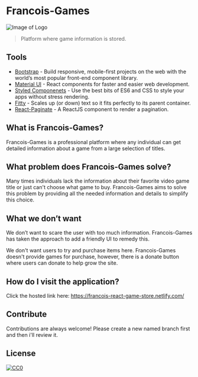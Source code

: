 # Francois-Games 

![Image of Logo](https://i.imgur.com/7mfuOn7.png)
> Platform where game information is stored.

## Tools

- [Bootstrap](https://getbootstrap.com/) - Build responsive, mobile-first projects on the web with the world’s most popular front-end component library.
- [Material UI](https://material-ui.com/) - React components for faster and easier web development.
- [Styled Componenets](https://www.styled-components.com/) - Use the best bits of ES6 and CSS to style your apps without stress rendering.
- [Fitty](https://github.com/rikschennink/fitty) - Scales up (or down) text so it fits perfectly to its parent container.
- [React-Paginate](https://www.npmjs.com/package/react-paginate) - A ReactJS component to render a pagination.

## What is Francois-Games?

Francois-Games is a professional platform where any individual can get detailed information about a game from a large selection of titles.

## What problem does Francois-Games solve?

Many times individuals lack the information about their favorite video game title or just can't choose what game to buy. Francois-Games aims to solve this problem by providing all the needed information and details to simplify this choice.

## What we don’t want

We don’t want to scare the user with too much information. Francois-Games has taken the approach to add a friendly UI to remedy this.

We don't want users to try and purchase items here. Francois-Games doesn't provide games for purchase, however, there is a donate button where users can donate to help grow the site.

## How do I visit the application?

Click the hosted link here: https://francois-react-game-store.netlify.com/

## Contribute

Contributions are always welcome!
Please create a new named branch first and then i'll review it.

## License

[![CC0](https://licensebuttons.net/p/zero/1.0/88x31.png)](https://creativecommons.org/publicdomain/zero/1.0/)
